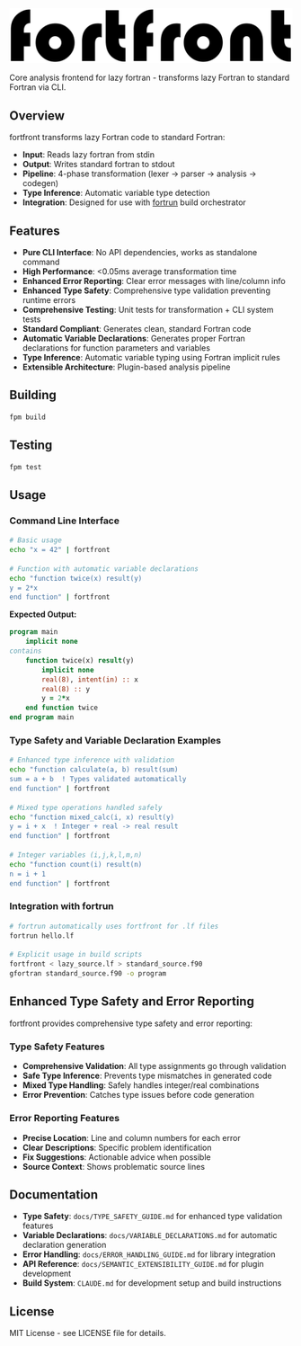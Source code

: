 ![fortfront](media/logo.svg)

Core analysis frontend for lazy fortran - transforms lazy Fortran to standard Fortran via CLI.

## Overview

fortfront transforms lazy Fortran code to standard Fortran:
- **Input**: Reads lazy fortran from stdin  
- **Output**: Writes standard fortran to stdout
- **Pipeline**: 4-phase transformation (lexer → parser → analysis → codegen)
- **Type Inference**: Automatic variable type detection 
- **Integration**: Designed for use with [fortrun](https://github.com/lazy-fortran/fortrun) build orchestrator

## Features

- **Pure CLI Interface**: No API dependencies, works as standalone command
- **High Performance**: <0.05ms average transformation time  
- **Enhanced Error Reporting**: Clear error messages with line/column info
- **Enhanced Type Safety**: Comprehensive type validation preventing runtime errors
- **Comprehensive Testing**: Unit tests for transformation + CLI system tests
- **Standard Compliant**: Generates clean, standard Fortran code
- **Automatic Variable Declarations**: Generates proper Fortran declarations for function parameters and variables
- **Type Inference**: Automatic variable typing using Fortran implicit rules
- **Extensible Architecture**: Plugin-based analysis pipeline

## Building

```bash
fpm build
```

## Testing  

```bash
fpm test
```

## Usage

### Command Line Interface

```bash
# Basic usage
echo "x = 42" | fortfront

# Function with automatic variable declarations
echo "function twice(x) result(y)
y = 2*x
end function" | fortfront
```

**Expected Output:**
```fortran
program main
    implicit none
contains
    function twice(x) result(y)
        implicit none
        real(8), intent(in) :: x
        real(8) :: y
        y = 2*x
    end function twice
end program main
```

### Type Safety and Variable Declaration Examples

```bash
# Enhanced type inference with validation
echo "function calculate(a, b) result(sum)
sum = a + b  ! Types validated automatically
end function" | fortfront

# Mixed type operations handled safely
echo "function mixed_calc(i, x) result(y)
y = i + x  ! Integer + real -> real result
end function" | fortfront

# Integer variables (i,j,k,l,m,n) 
echo "function count(i) result(n)
n = i + 1
end function" | fortfront
```

### Integration with fortrun

```bash
# fortrun automatically uses fortfront for .lf files
fortrun hello.lf

# Explicit usage in build scripts  
fortfront < lazy_source.lf > standard_source.f90
gfortran standard_source.f90 -o program
```

## Enhanced Type Safety and Error Reporting

fortfront provides comprehensive type safety and error reporting:

### Type Safety Features
- **Comprehensive Validation**: All type assignments go through validation
- **Safe Type Inference**: Prevents type mismatches in generated code
- **Mixed Type Handling**: Safely handles integer/real combinations
- **Error Prevention**: Catches type issues before code generation

### Error Reporting Features  
- **Precise Location**: Line and column numbers for each error
- **Clear Descriptions**: Specific problem identification
- **Fix Suggestions**: Actionable advice when possible
- **Source Context**: Shows problematic source lines

## Documentation

- **Type Safety**: `docs/TYPE_SAFETY_GUIDE.md` for enhanced type validation features
- **Variable Declarations**: `docs/VARIABLE_DECLARATIONS.md` for automatic declaration generation
- **Error Handling**: `docs/ERROR_HANDLING_GUIDE.md` for library integration
- **API Reference**: `docs/SEMANTIC_EXTENSIBILITY_GUIDE.md` for plugin development
- **Build System**: `CLAUDE.md` for development setup and build instructions

## License

MIT License - see LICENSE file for details.